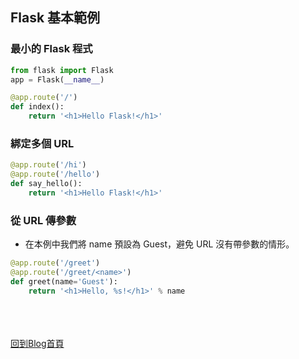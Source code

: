 ## Flask 基本範例

### 最小的 Flask 程式
```python
from flask import Flask
app = Flask(__name__)

@app.route('/')
def index():
	return '<h1>Hello Flask!</h1>'
```

### 綁定多個 URL
```python
@app.route('/hi')
@app.route('/hello')
def say_hello():
	return '<h1>Hello Flask!</h1>'
```

### 從 URL 傳參數
* 在本例中我們將 name 預設為 Guest，避免 URL 沒有帶參數的情形。
```python
@app.route('/greet')
@app.route('/greet/<name>')
def greet(name='Guest'):
	return '<h1>Hello, %s!</h1>' % name
```




<br/><br/><br/>
[回到Blog首頁](../index.md)
<br/>
